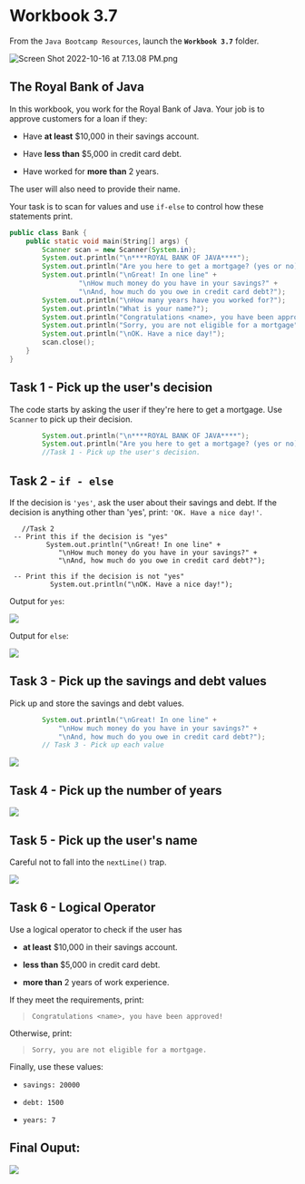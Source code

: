 # Workbook 3.7

From the `Java Bootcamp Resources`, launch the **`Workbook 3.7`** folder.

![Screen Shot 2022-10-16 at 7.13.08 PM.png](https://firebasestorage.googleapis.com/v0/b/learnthepart-75aed.appspot.com/o/images%2F068d35b4-92c6-4d60-89d8-361110d5e737?alt=media&token=7726086e-dc1c-4e77-a7d7-8a6120bc5802)

## The Royal Bank of Java

In this workbook, you work for the Royal Bank of Java. Your job is to approve customers for a loan if they:

-   Have **at least** $10,000 in their savings account.

-   Have **less than** $5,000 in credit card debt.

-   Have worked for **more than** 2 years.

The user will also need to provide their name.

Your task is to scan for values and use `if-else` to control how these statements print.

```java
public class Bank {
    public static void main﻿(﻿String[] args﻿) {
        Scanner scan = new Scanner﻿(System.in)﻿;
        System.out.﻿println﻿(﻿"\n****ROYAL BANK OF JAVA****"﻿)﻿;
        System.out.﻿println﻿(﻿"Are you here to get a mortgage? (yes or no)"﻿)﻿;
        System.out.﻿println﻿(﻿"\nGreat! In one line" +
                 "\nHow much money do you have in your savings?" +
                 "\nAnd, how much do you owe in credit card debt?"﻿)﻿;
        System.out.﻿println﻿(﻿"\nHow many years have you worked for?"﻿)﻿;
        System.out.﻿println﻿(﻿"What is your name?"﻿)﻿;
        System.out.﻿println﻿(﻿"Congratulations <name>, you have been approved!"﻿)﻿;
        System.out.﻿println﻿(﻿"Sorry, you are not eligible for a mortgage"﻿)﻿;
        System.out.﻿println﻿(﻿"\nOK. Have a nice day!"﻿)﻿;
        scan.﻿close﻿(﻿)﻿;
    }
}
```

## Task 1 - Pick up the user's decision

The code starts by asking the user if they're here to get a mortgage. Use `Scanner` to pick up their decision.

```java
        System.out.﻿println﻿(﻿"\n****ROYAL BANK OF JAVA****"﻿)﻿;
        System.out.﻿println﻿(﻿"Are you here to get a mortgage? (yes or no)"﻿)﻿;
        //Task 1 - ﻿Pick up﻿ ﻿the user's decision.

```

## Task 2 - `if - else`

If the decision is `'yes'`, ask the user about their savings and debt. If the decision is anything other than 'yes', print: `'OK. Have a nice day!'`.

```
   //Task 2
 -- Print this if the decision is "yes"
         System.out.println("\nGreat! In one line" +
            "\nHo﻿w much ﻿m﻿oney do you have in your savings?" +
            "\nAnd, how much do you owe in credit card debt?");

 -- Print this if the decision is not "yes"
          System.out.println("\nOK. Have a nice day!");

```

Output for `yes`:

![](https://firebasestorage.googleapis.com/v0/b/learnthepart-75aed.appspot.com/o/images%2Fc71c5d90-f601-4f0f-b95d-05200150868d?alt=media&token=d97ff4a2-53f4-41c4-9632-4fb8c22ac188)

Output for `else`:

![](https://firebasestorage.googleapis.com/v0/b/learnthepart-75aed.appspot.com/o/images%2Feb74f53a-1cfa-4fba-bbe4-b596f106cf11?alt=media&token=42b982f8-17e6-4d9b-a51e-58176160cab6)

## Task 3 - Pick up the savings and debt values

Pick up and store the savings and debt values.

```java
        System.out.﻿println﻿(﻿"\nGreat! In one line" +
            "\nHow much money do you have in your savings?" +
            "\nAnd, how much do you owe in credit card debt?"﻿)﻿;
        // Task 3 - Pick up each value
```

![](https://firebasestorage.googleapis.com/v0/b/learnthepart-75aed.appspot.com/o/images%2Fc2eed793-3b7a-47fa-814d-401047e51304?alt=media&token=233e908c-c9ad-478f-b557-0dd53550cf19)

## Task 4 - Pick up the number of years

![](https://firebasestorage.googleapis.com/v0/b/learnthepart-75aed.appspot.com/o/images%2Fdecee013-3dca-4810-a05a-1effa5cd8d1c?alt=media&token=8a7c2e71-76a9-4688-bcd4-d638261e01b7)

## Task 5 - Pick up the user's name
Careful not to fall into the `nextLine()` trap.

![](https://firebasestorage.googleapis.com/v0/b/learnthepart-75aed.appspot.com/o/images%2F4efa897d-1105-4c71-8546-f965e7cb05f2?alt=media&token=619ed064-e39a-45bc-a40e-dda8bd7c4e21)


## Task 6 - Logical Operator

Use a logical operator to check if the user has

-   **at least** $10,000 in their savings account.

-   **less than** $5,000 in credit card debt.

-   **more than** 2 years of work experience.

If they meet the requirements, print:

> `Congratulations <name>, you have been approved!`

Otherwise, print:

> `Sorry, you are not eligible for a mortgage.`

Finally, use these values:

-   `savings: 20000`

-   `debt: 1500`

-   `years: 7`

## **Final Ouput:**
![](https://firebasestorage.googleapis.com/v0/b/learnthepart-75aed.appspot.com/o/images%2Ff2495206-fc97-47cb-a1b9-4f712efeab55?alt=media&token=c1e47b3a-dbcb-4851-8d3e-ec4b3fae4fc8)
